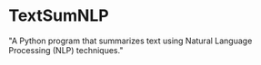 # TextSumNLP
"A Python program that summarizes text using Natural Language Processing (NLP) techniques."
